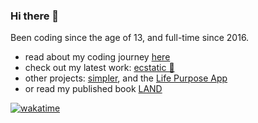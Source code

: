 ### Hi there 👋

Been coding since the age of 13, and full-time since 2016.

- read about my coding journey [here](https://medium.com/enspiral-tales/full-stack-software-developer-bootcamp-at-enspiral-dev-academy-6e9fbdac1974)
- check out my latest work: [ecstatic 🌻](https://ecstatic.com)
- other projects: [simpler](https://simplerlist.com), and the [Life Purpose App](https://LifePurposeApp.com)
- or read my published book [LAND](https://unitism.com/land)

[![wakatime](https://wakatime.com/badge/user/e4d249b5-d402-4597-b0dd-e7b53ab652a5.svg)](https://wakatime.com/@e4d249b5-d402-4597-b0dd-e7b53ab652a5)
